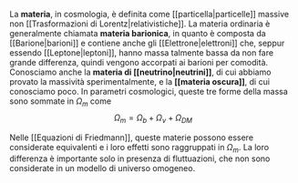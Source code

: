 La **materia**, in cosmologia, è definita come [[particella|particelle]] massive non [[Trasformazioni di Lorentz|relativistiche]]. La materia ordinaria è generalmente chiamata **materia barionica**, in quanto è composta da [[Barione|barioni]] e contiene anche gli [[Elettrone|elettroni]] che, seppur essendo [[Leptone|leptoni]], hanno massa talmente bassa da non fare grande differenza, quindi vengono accorpati ai barioni per comodità. Conosciamo anche la **materia di [[neutrino|neutrini]]**, di cui abbiamo provato la massività sperimentalmente, e la **[[materia oscura]]**, di cui conosciamo poco. In parametri cosmologici, queste tre forme della massa sono sommate in $\Omega_{m}$ come
$$\Omega_{m}=\Omega_{b}+\Omega_{\nu}+\Omega_{DM}$$

Nelle [[Equazioni di Friedmann]], queste materie possono essere considerate equivalenti e i loro effetti sono raggruppati in $\Omega_{m}$. La loro differenza è importante solo in presenza di fluttuazioni, che non sono considerate in un modello di universo omogeneo.